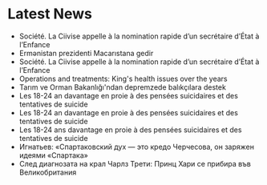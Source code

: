 # Latest News
-  Société. La Ciivise appelle à la nomination rapide d’un secrétaire d’État à l’Enfance
-  Ermənistan prezidenti Macarıstana gedir
-  Société. La Ciivise appelle à la nomination rapide d’un secrétaire d’État à l’Enfance
-  Operations and treatments: King's health issues over the years
-  Tarım ve Orman Bakanlığı'ndan depremzede balıkçılara destek
-  Les 18-24 an davantage en proie à des pensées suicidaires et des tentatives de suicide
-  Les 18-24 an davantage en proie à des pensées suicidaires et des tentatives de suicide
-  Les 18-24 ans davantage en proie à des pensées suicidaires et des tentatives de suicide
-  Игнатьев: «Спартаковский дух — это кредо Черчесова, он заряжен идеями «Спартака»
-  След диагнозата на крал Чарлз Трети: Принц Хари се прибира във Великобритания
